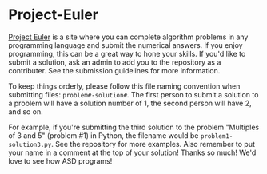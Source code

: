 # Project-Euler

[Project Euler](https://projecteuler.net/) is a site where you can complete algorithm problems in any programming language and submit the numerical answers. If you enjoy programming, this can be a great way to hone your skills. If you'd like to submit a solution, ask an admin to add you to the repository as a contributer. See the submission guidelines for more information.

To keep things orderly, please follow this file naming convention when submitting files: `problem#-solution#`. The first person to submit a solution to a problem will have a solution number of 1, the second person will have 2, and so on.

For example, if you're submitting the third solution to the problem "Multiples of 3 and 5" (problem #1) in Python, the filename would be `problem1-solution3.py`. See the repository for more examples. Also remember to put your name in a comment at the top of your solution! Thanks so much! We'd love to see how ASD programs!
